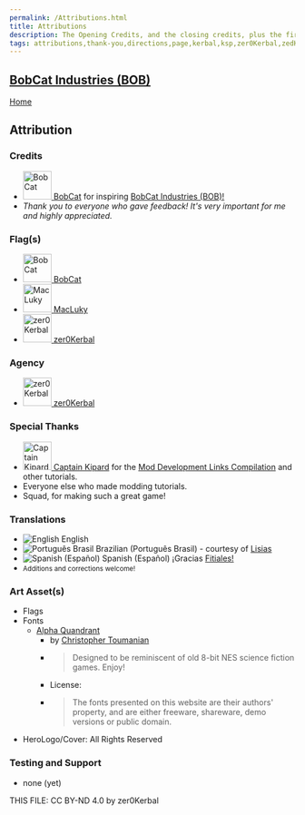 ```yaml
---
permalink: /Attributions.html
title: Attributions
description: The Opening Credits, and the closing credits, plus the first of two (or is three) end credit scenes
tags: attributions,thank-you,directions,page,kerbal,ksp,zer0Kerbal,zedK
---
```

<!--
Attributions.md v1.0.1.0
BobCat Industries (BOB)
created: 09 Sep 2023
updated: 24 Apr 2023

TEMPLATE: Attributions.md v1.0.9.0
created: 01 Feb 2022
updated: 15 Mar 2023

THIS FILE: CC BY-ND 4.0 by zer0Kerbal -->

<script src="https://kit.fontawesome.com/0ea5493613.js" crossorigin="anonymous"></script>
<i class="fa fa-gear fa-spin fa-3x" style="color: firebrick"></i>

## [BobCat Industries (BOB)][mod]

[Home](./index.md)

## Attribution

### Credits

<ul>
  <li><a href="https://forum.kerbalspaceprogram.com/index.php?/profile/22422-*/ "><img alt="BobCat" src="https://kerbal-forum-uploads.s3.us-west-2.amazonaws.com/profile/photo-22422.jpg" width="50" height="50" > BobCat</a> for inspiring <a href="https://forum.kerbalspaceprogram.com/threads/209729-*/" alt="BobCat Industries (BOB)"> BobCat Industries (BOB)!</a></li>
  <li><i>Thank you to everyone who gave feedback! It's very important for me and highly appreciated.</i></li>
</ul>

### Flag(s)

<ul>
  <li><a href="https://forum.kerbalspaceprogram.com/index.php?/profile/22422-*/ "><img alt="BobCat" src="https://kerbal-forum-uploads.s3.us-west-2.amazonaws.com/profile/photo-22422.jpg" width="50" height="50" > BobCat</a></li>
  <li><a href="(https://forum.kerbalspaceprogram.com/index.php?/profile/138597-*/)"><img alt="MacLuky" src="https://kerbal-forum-uploads.s3.us-west-2.amazonaws.com/monthly_2017_02/images.jpeg.827a2a27ac64dfb30eb89f360074c2b9.thumb.jpeg.a8b337244a05ae09756c6eac3830bd4a.jpeg" width="50" height="50" > MacLuky</a></li>
  <li><a href="(https://forum.kerbalspaceprogram.com/index.php?/profile/190933-*/)"><img alt="zer0Kerbal" src="https://kerbal-forum-uploads.s3.us-west-2.amazonaws.com/monthly_2018_08/free-clipart-hithhikers-guide-14.thumb.jpg.05fc7d1bdc37ce2bfca8923bf1e97303.jpg" width="50" height="50" > zer0Kerbal</a></li>
</ul>

### Agency

<ul>
  <li><a href="(https://forum.kerbalspaceprogram.com/index.php?/profile/190933-*/)"><img alt="zer0Kerbal" src="https://kerbal-forum-uploads.s3.us-west-2.amazonaws.com/monthly_2018_08/free-clipart-hithhikers-guide-14.thumb.jpg.05fc7d1bdc37ce2bfca8923bf1e97303.jpg" width="50" height="50" > zer0Kerbal</a></li>
</ul>

### Special Thanks

<ul>
  <li><a href="https://forum.kerbalspaceprogram.com/index.php?/profile/70516-*/"><img alt="Captain Kipard" src="https://kerbal-forum-uploads.s3.us-west-2.amazonaws.com/monthly_12_2015/itsame.png.3227b08e54fc9e3eaa0c6c2ad8e9ad07.thumb.png.5d3a3eb0344a23048ea58826e47b9781.png" width="50" height="50" > Captain Kipard</a> for the <a href="https://forum.kerbalspaceprogram.com/index.php?/topic/85372-*/"> Mod Development Links Compilation</a> and other tutorials.</li>
  <li>Everyone else who made modding tutorials.</li>
  <li>Squad, for making such a great game!</li>
</ul>

### Translations

<ul>
  <li><img src="https://raw.githubusercontent.com/zer0Kerbal/zer0Kerbal/zed'K/img/EN.png " alt="English" style="zoom:100%;" /> English</li>
  <li><img src="https://raw.githubusercontent.com/zer0Kerbal/zer0Kerbal/zed'K/img/BR.png " alt="Português Brasil" style="zoom:100%;" /> Brazilian (Português Brasil) - courtesy of <a href="https://github.com/Lisias" alt="Lisias">Lisias</a></li>
  <li><img src="https://raw.githubusercontent.com/zer0Kerbal/zer0Kerbal/master/img/ES.png" alt="Spanish (Español)" style="zoom:100%" > Spanish (Español)</a> ¡Gracias <a href="https://github.com/Fitiales" alt="Fitiales">Fitiales!</a></li>
  <li><small>Additions and corrections welcome!</small></li>
</ul>

### Art Asset(s)

* Flags
* Fonts
  * [Alpha Quandrant](https://www.dafont.com/alpha-quadrant.font)
    * by [Christopher Toumanian](https://www.dafont.com/christopher-toumanian.d2601)
    * >Designed to be reminiscent of old 8-bit NES science fiction games. Enjoy!
    * License:
    * >The fonts presented on this website are their authors' property, and are either freeware, shareware, demo versions or public domain.
* HeroLogo/Cover: All Rights Reserved

### Testing and Support

* none (yet)

THIS FILE: CC BY-ND 4.0 by zer0Kerbal

[mod]: https://www.curseforge.com/kerbal/ksp-mods/BobCatInd "BobCat Industries (BOB)"
